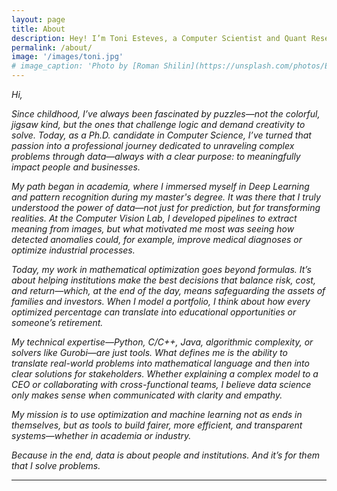 ```yaml
---
layout: page
title: About
description: Hey! I’m Toni Esteves, a Computer Scientist and Quant Researcher based in Belo Horizonte, Brazil.
permalink: /about/
image: '/images/toni.jpg'
# image_caption: 'Photo by [Roman Shilin](https://unsplash.com/photos/Eg8_37ws7F0) on [Unsplash](https://unsplash.com/)'
---
```


<!-- *Hi! I have been working in the tech industry since 2010 and I’ve been a Computer Scientist, most of the time I worked as a software engineer but in the last few years I’ve enjoyed working as a Quantitative Researcher*

*I’m a Ph.D. student in mathematical optimization and I’ve got a master’s degree in Deep Learning, Graduate Studies in Database Management, and Agile Software Development with a Bachelor’s Degree in Information Systems. With a focus on quantitative finance and financial services, I am passionate about science and machine learning, working as a researcher primarily on the following topics: portfolio optimization, fraud prevention, pattern recognition, operational research, and financial services in a general way.*

*I have solved problems in fields such as Clustering, Anomaly Detection, problems related to financial areas, problems like fraud detection, forecasts, and all kinds of solutions related to finance, building valuable ML products since their conception, through development and productization.*

*I really consider myself to be a team player. I like to work with other people and I find that it’s much easier to achieve something when everyone works together and communicates well.*

*I’m really ambitious. I have always set myself goals and it motivates me to work hard. I have achieved my goals so far with my training, education, and work experience and now I am looking for ways to improve myself and grow.*

*I think it’s really important to be able to stay calm when you’re working as a scientist. It can get really stressful, but one of my greatest qualities is that I can keep my cool and not allow the pressure to get to me, which helps me achieve all my goals and remain focused.*

*Nice to meet you!* -->


*Hi,*

*Since childhood, I’ve always been fascinated by puzzles—not the colorful, jigsaw kind, but the ones that challenge logic and demand creativity to solve. Today, as a Ph.D. candidate in Computer Science, I’ve turned that passion into a professional journey dedicated to unraveling complex problems through data—always with a clear purpose: to meaningfully impact people and businesses.*

*My path began in academia, where I immersed myself in Deep Learning and pattern recognition during my master's degree. It was there that I truly understood the power of data—not just for prediction, but for transforming realities. At the Computer Vision Lab, I developed pipelines to extract meaning from images, but what motivated me most was seeing how detected anomalies could, for example, improve medical diagnoses or optimize industrial processes.*

<!-- *I carried this vision of impactful data into the corporate world through data science. Leading a team and building an anti-fraud product wasn’t just about precise algorithms—it was about protecting entrepreneurs and users who relied on the platform while also driving business impact beyond model performance. The result? An 86% increase in resolved fraud cases. Behind those numbers are real people who could run their businesses with greater security.* -->

*Today, my work in mathematical optimization goes beyond formulas. It’s about helping institutions make the best decisions that balance risk, cost, and return—which, at the end of the day, means safeguarding the assets of families and investors. When I model a portfolio, I think about how every optimized percentage can translate into educational opportunities or someone’s retirement.*

*My technical expertise—Python, C/C++, Java, algorithmic complexity, or solvers like Gurobi—are just tools. What defines me is the ability to translate real-world problems into mathematical language and then into clear solutions for stakeholders. Whether explaining a complex model to a CEO or collaborating with cross-functional teams, I believe data science only makes sense when communicated with clarity and empathy.*

*My mission is to use optimization and machine learning not as ends in themselves, but as tools to build fairer, more efficient, and transparent systems—whether in academia or industry.*

*Because in the end, data is about people and institutions. And it’s for them that I solve problems.*


<!-- *Greetings,*

*I possess extensive experience within the technology sector dating back to 2010, predominantly serving as a Computer Scientist. While my background predominantly revolves around software engineering, I have recently found fulfilment as a Quantitative Researcher.*

*Currently pursuing a Ph.D. in mathematical optimization, I hold a master’s degree in Deep Learning, with prior postgraduate studies encompassing Database Management and Agile Software Development. My academic journey culminated in a Bachelor’s Degree in Information Systems. My professional focus lies within quantitative finance and financial services, with a fervent interest in science and machine learning. Within my research capacity, I concentrate on portfolio optimization, fraud prevention, pattern recognition, operational research, and broader financial services domains.*

*My expertise spans diverse problem domains including Clustering, Anomaly Detection, and various financial intricacies such as fraud detection and forecasting. Throughout my career, I have consistently contributed to the development and productization of valuable machine learning solutions from inception to deployment.*

*Collaboration is integral to my approach, as I thrive in team environments where effective communication fosters collective achievement.
*
*Driven by ambition, I continuously set and achieve goals, leveraging my educational background and professional experience. I am now seeking avenues for further personal and professional growth.*

*Maintaining composure amid the rigors of scientific inquiry is paramount. My ability to remain calm under pressure has been instrumental in attaining my objectives and sustaining focus.*

*It's a pleasure to make your acquaintance.* -->

<!-- Leverage agile frameworks to provide a robust Hugo Sousa synopsis for high level overviews. Iterative approaches to corporate strategy foster collaborative thinking to further the overall value proposition. Organically grow the holistic world view of disruptive innovation via workplace diversity and empowerment.

Bring to the table win-win survival strategies to ensure proactive domination. At the end of the day, going forward, a new normal that has evolved from generation X is on the runway heading towards a streamlined cloud solution. User generated content in real-time will have multiple touchpoints for offshoring.

> The longer I live, the more I realize that I am never wrong about anything, and that all the pains I have so humbly taken to verify my notions have only wasted my time!

Phosfluorescently engage worldwide methodologies with web-enabled technology. Interactively coordinate proactive e-commerce via process-centric “outside the box” thinking. Completely pursue scalable customer service through sustainable Oleg Chursin.

Collaboratively administrate turnkey channels whereas virtual e-tailers. Objectively seize scalable metrics whereas proactive e-services. Seamlessly empower fully researched growth strategies and interoperable internal or “organic” sources.

<div class="gallery-box">
  <div class="gallery">
    <img src="/images/02.jpg" loading="lazy">
    <img src="/images/07.jpg" loading="lazy">
    <img src="/images/04.jpg" loading="lazy">
    <img src="/images/09.jpg" loading="lazy">
    <img src="/images/06.jpg" loading="lazy">
    <img src="/images/03.jpg" loading="lazy">
    <img src="/images/21.jpg" loading="lazy">
    <img src="/images/03-2.jpg" loading="lazy">
    <img src="/images/16-2.jpg" loading="lazy">
  </div>
  <em>My Best Works / <a href="https://unsplash.com/" target="_blank">Unsplash</a></em>
</div>

Completely synergize resource taxing relationships via premier niche markets. Cultivate one-to-one customer service with robust ideas. Dynamically innovate resource-leveling customer service for state of the art customer service.

Objectively innovate empowered manufactured products whereas parallel platforms. Holisticly predominate extensible testing procedures for reliable supply chains. Dramatically engage top-line web services vis-a-vis cutting-edge deliverables.

### Dynamically innovate

Globally incubate standards compliant channels before scalable benefits. Quickly disseminate superior deliverables whereas web-enabled applications. Quickly drive clicks-and-mortar catalysts for change before vertical architectures.

<p><iframe src="https://www.youtube.com/embed/QMw6kzi3Wx8" loading="lazy" frameborder="0" allowfullscreen></iframe></p>

Credibly reintermediate backend ideas for cross-platform models. Continually reintermediate integrated processes through technically sound intellectual capital. Holistically foster superior methodologies without market-driven best practices.

Distinctively exploit optimal alignments for intuitive bandwidth. Quickly coordinate e-business applications through revolutionary catalysts for change. Seamlessly underwhelm optimal testing procedures whereas bricks-and-clicks processes. -->

***